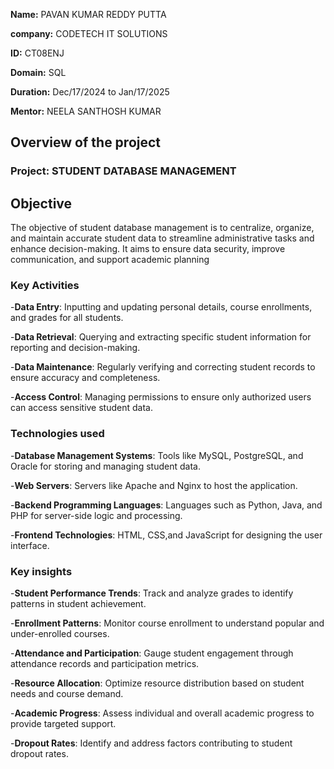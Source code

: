 **Name:** PAVAN KUMAR REDDY PUTTA

**company:** CODETECH IT SOLUTIONS

**ID:** CT08ENJ

**Domain:** SQL

**Duration:** Dec/17/2024 to Jan/17/2025

**Mentor:** NEELA SANTHOSH KUMAR


## Overview of the project

### Project: STUDENT DATABASE MANAGEMENT

## Objective

The objective of student database management is to centralize, organize, and maintain
accurate student data to streamline administrative tasks and enhance decision-making. 
It aims to ensure data security, improve communication, and support academic planning

### Key Activities

-**Data Entry**: Inputting and updating personal details, course enrollments, and grades for all students.

-**Data Retrieval**: Querying and extracting specific student information for reporting and decision-making.

-**Data Maintenance**: Regularly verifying and correcting student records to ensure accuracy and completeness.

-**Access Control**: Managing permissions to ensure only authorized users can access sensitive student data.

### Technologies used

-**Database Management Systems**: Tools like MySQL, PostgreSQL, and Oracle for storing and managing student data.

-**Web Servers**: Servers like Apache and Nginx to host the application.

-**Backend Programming Languages**: Languages such as Python, Java, and PHP for server-side logic and processing.

-**Frontend Technologies**: HTML, CSS,and JavaScript for designing the user interface.


### Key insights

 -**Student Performance Trends**: Track and analyze grades to identify patterns in student achievement.

 -**Enrollment Patterns**: Monitor course enrollment to understand popular and under-enrolled courses.

-**Attendance and Participation**: Gauge student engagement through attendance records and participation metrics.

-**Resource Allocation**: Optimize resource distribution based on student needs and course demand.

-**Academic Progress**: Assess individual and overall academic progress to provide targeted support.

-**Dropout Rates**: Identify and address factors contributing to student dropout rates.
